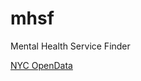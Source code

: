 # mhsf

Mental Health Service Finder

<a href=" https://data.cityofnewyork.us/Health/Mental-Health-Service-Finder-Data/8nqg-ia7v/about_data" target="_blank">NYC OpenData</a> 
